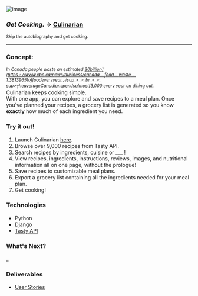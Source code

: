<!-- logo here -->
<!-- - app title -->

![image](/images/logo-wht.png)

### _Get Cooking._ => [Culinarian](https://culinarian-sei55.herokuapp.com/)

<sub>Skip the autobiography and get cooking.</sup>

---

### Concept:

<sup>_In Canada people waste an estimated [$30 billion](https://www.cbc.ca/news/business/canada-food-waste-1.3813965) of food every year._ </sup>
<br>
<sup>
_The average Canadian spends almost [$3,000 ](https://www150.statcan.gc.ca/t1/tbl1/en/tv.action?pid=1110012501)every year on dining out._ </sup>
<br>
Culinarian keeps cooking simple.
<br>
With one app, you can explore and save recipes to a meal plan. Once you've planned your recipes, a grocery list is generated so you know **exactly** how much of each ingredient you need.
<br>

### Try it out!

<!-- - getting started -->
<!-- ### Instructions -->
<!-- gif here -->

1. Launch Culinarian [here](https://culinarian-sei55.herokuapp.com/).
2. Browse over 9,000 recipes from Tasty API.
3. Search recipes by ingredients, cuisine or \_\_\_ !
4. View recipes, ingredients, instructions, reviews, images, and nutritional information all on one page, without the prologue!
5. Save recipes to customizable meal plans.
6. Export a grocery list containing all the ingredients needed for your meal plan.
7. Get cooking!

<!-- - technologies used -->

### Technologies

- Python
- Django
- [Tasty API](https://rapidapi.com/apidojo/api/tasty/)

<!-- future enhancements -->

### What's Next?

\_

### Deliverables

- [User Stories](#https://www.notion.so/f802231124e345e38edb4db5b1e4b008?v=12e1bfb756a147a88750053b30b02be1])
